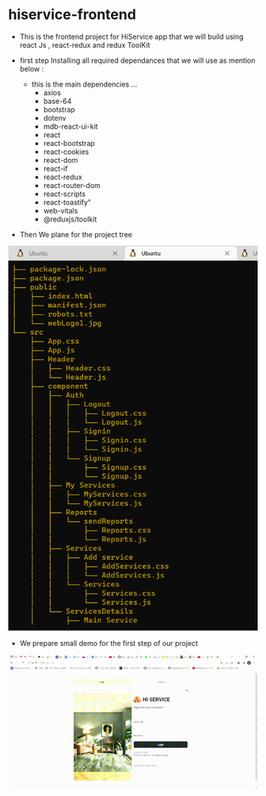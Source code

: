 # hiservice-frontend

* This is the frontend project for HiService app that we will build using react Js , react-redux and redux ToolKit 

* first step Installing all required dependances that we will use as mention below :

     * this is the main dependencies ...
        * axios
        * base-64
        *  bootstrap
        * dotenv
        * mdb-react-ui-kit
        * react
        * react-bootstrap
        * react-cookies
        * react-dom
        * react-if
        * react-redux
        * react-router-dom
        * react-scripts
        * react-toastify"
        * web-vitals
        * @reduxjs/toolkit


* Then We plane for the project tree 

![link](./images/Screenshot%20(552).png)

* We prepare small demo for the first step of our project 

![link](./images/React%20App%20demo.gif)